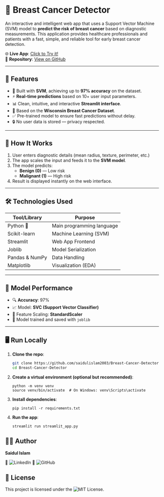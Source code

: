 # 🧬 Breast Cancer Detector

An interactive and intelligent web app that uses a Support Vector Machine (SVM) model to **predict the risk of breast cancer** based on diagnostic measurements. This application provides healthcare professionals and patients with a fast, simple, and reliable tool for early breast cancer detection.

🌐 **Live App**: [Click to Try it!](https://breast-cancer-detector-app.streamlit.app/)  
📁 **Repository**: [View on GitHub](https://github.com/saidulislam2003/Breast-Cancer-Detector)

---

## 🚀 Features

- 🎯 Built with **SVM**, achieving up to **97% accuracy** on the dataset.
- ⚡ **Real-time predictions** based on 10+ user input parameters.
- 📊 Clean, intuitive, and interactive **Streamlit interface**.
- 📁 Based on the **Wisconsin Breast Cancer Dataset**.
- ✅ Pre-trained model to ensure fast predictions without delay.
- 🔒 No user data is stored — privacy respected.

---

## 📌 How It Works

1. User enters diagnostic details (mean radius, texture, perimeter, etc.)
2. The app scales the input and feeds it to the **SVM model**.
3. The model predicts:
   - **Benign (0)** — Low risk
   - **Malignant (1)** — High risk
4. Result is displayed instantly on the web interface.

---

## 🛠️ Technologies Used

| Tool/Library     | Purpose                          |
|------------------|----------------------------------|
| Python 🐍        | Main programming language        |
| Scikit-learn     | Machine Learning (SVM)           |
| Streamlit        | Web App Frontend                 |
| Joblib           | Model Serialization              |
| Pandas & NumPy   | Data Handling                    |
| Matplotlib       | Visualization (EDA)              |

---

## 🧪 Model Performance

- 🔍 **Accuracy**: 97%
- 📈 Model: **SVC (Support Vector Classifier)**
- 🔬 Feature Scaling: **StandardScaler**
- 💾 Model trained and saved with `joblib`

---

## 🖥️ Run Locally

1. **Clone the repo**:
   ```bash
   git clone https://github.com/saidulislam2003/Breast-Cancer-Detector.git
   cd Breast-Cancer-Detector
2. **Create a virtual environment (optional but recommended)**:
   ```
   python -m venv venv
   source venv/bin/activate  # On Windows: venv\Scripts\activate
   ```

3. **Install dependencies**:
   ```
   pip install -r requirements.txt
   ```

4. **Run the app**:
   ```
   streamlit run streamlit_app.py
   ```


## 🙋‍♂️ Author

**Saidul Islam**

🔗 ![LinkedIn](https://www.linkedin.com/in/saidulislam2003/)
🐙 ![GitHub](https://github.com/saidulislam2003/Breast-Cancer-Detector/tree/main)

## 📄 License
This project is licensed under the ![MIT License](LICENSE).
